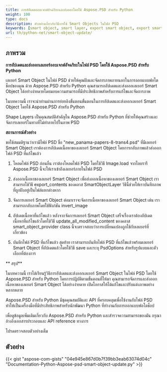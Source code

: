 ```yaml
---
title: การอัปเดตออบเจกต์อัจฉริยะและส่งออกโดยใช้ Aspose.PSD สำหรับ Python
weight: 100
type: docs
description: ตัวอย่างเกี่ยวกับวิธีการใช้ Smart Objects ในไฟล์ PSD
keywords: [smart object, smart layer, export smart object, export smart layer, update smart object, update smart layer, psd api, python, code sample]
url: th/python-net/smart-object-update/
---
```


## **ภาพรวม**

**การอัปเดตและส่งออกเลเยอร์ออบเจกต์อัจฉริยะในไฟล์ PSD โดยใช้ Aspose.PSD สำหรับ Python**

เลเยอร์ Smart Object ในไฟล์ PSD ช่วยให้คุณฝังและจัดการภาพภายนอกในการออกแบบฟอโตช็อปของคุณ ด้วย Aspose.PSD สำหรับ Python คุณสามารถอัปเดตและส่งออกเลเยอร์ Smart Object ได้อย่างง่ายดายโดยมอบความสามารถที่มีประสิทธิภาพสำหรับการแก้ไขและจัดการภาพ

ในบทความนี้ เราจะนำท่านผ่านการย่อยอิงขั้นตอนขั้นตอนในการอัปเดตและส่งออกเลเยอร์ Smart Object โดยใช้ Aspose.PSD สำหรับ Python

Shape Layers เป็นคุณสมบัติสำคัญใน Aspose.PSD สำหรับ Python ที่ช่วยให้คุณสร้างและจัดการเลเยอร์ในทางที่ไม่ทำลายไปในภาพ PSD

**สถานการณ์ตัวอย่าง**

ขอใช้สมมติฐานว่าเรามีไฟล์ PSD ชื่อ "new_panama-papers-8-trans4.psd" ที่มีเลเยอร์ Smart Object เราต้องการอัปเดตเนื้อหาของเลเยอร์ Smart Object โดยการกลับภาพแล้วส่งออกไฟล์ PSD ที่แก้ไขแล้ว

1. โหลดไฟล์ PSD
ก่อนอื่น เราต้องโหลดไฟล์ PSD โดยใช้วิธี Image.load จากไลบรารี Aspose.PSD นี้จะให้เราเข้าถึงเลเยอร์ภายในไฟล์ PSD

2. ส่งออกเนื้อหาของเลเยอร์ Smart Object
เพื่อส่งออกเนื้อหาของเลเยอร์ Smart Object เราสามารถใช้วิธี export_contents ของคลาส SmartObjectLayer วิธีนี้ช่วยให้เราบันทึกภาพที่ถูกฝังอยู่เป็นไฟล์แยกต่างหาก

3. จัดการเลเยอร์ Smart Object
ต่อมาเราจะจัดการเนื้อหาของเลเยอร์ Smart Object เช่น เราสามารถกลับภาพโดยใช้ฟังก์ชัน invert_image

4. อัปเดตเนื้อหาที่แก้ไขแล้ว
หลังจากจัดการเลเยอร์ Smart Object เสร็จเรื่องเราต้องอัปเดตเนื้อหาที่แก้ไขแล้วโดยใช้วิธี update_all_modified_content ของคลาส smart_object_provider class นี้จะตรวจสอบว่าการเปลี่ยนแปลงถูกใช้กับเลเยอร์ที่เกี่ยวข้อง

5. บันทึกไฟล์ PSD ที่แก้ไขแล้ว
สุดท้าย เราสามารถบันทึกไฟล์ PSD ที่แก้ไขแล้วพร้อมเลเยอร์ Smart Object ที่อัปเดตแล้วโดยใช้วิธี save และระบุ PsdOptions สำหรับรูปแบบและตัวเลือกที่ต้องการ

** สรุป**

ในบทความนี้ เราได้เรียนรู้วิธีการอัปเดตและส่งออกเลเยอร์ Smart Object ในไฟล์ PSD โดยใช้ Aspose.PSD สำหรับ Python โดยการปฏิบัติตามขั้นตอนที่ให้มา คุณสามารถจัดการและส่งออกเนื้อหาของเลเยอร์ Smart Object ได้อย่างง่ายดาย เปิดโอกาสให้ได้แก้ไขและปรับแต่งภาพอย่างหลากหลาย

Aspose.PSD สำหรับ Python มีชุดคุณสมบัติและ API ที่ครอบคลุมเพื่อใช้งานกับไฟล์ PSD ทำให้เป็นเครื่องมือที่มีประสิทธิภาพสำหรับนักพัฒนา Python ที่ทำงานกับการออกแบบฟอโตช็อป

เพื่อดูข้อมูลเพิ่มเติมเกี่ยวกับ Aspose.PSD สำหรับ Python และสำรวจความสามารถของมัน กรุณาอ้างอิงเอกสารประกอบและ API reference ทางการ

โปรดตรวจสอบตัวอย่างเต็ม

## **ตัวอย่าง**
{{< gist "aspose-com-gists" "04e945e867d0b7f39bb3eab63074d04c" "Documentation-Python-Aspose-psd-smart-object-update.py" >}}
